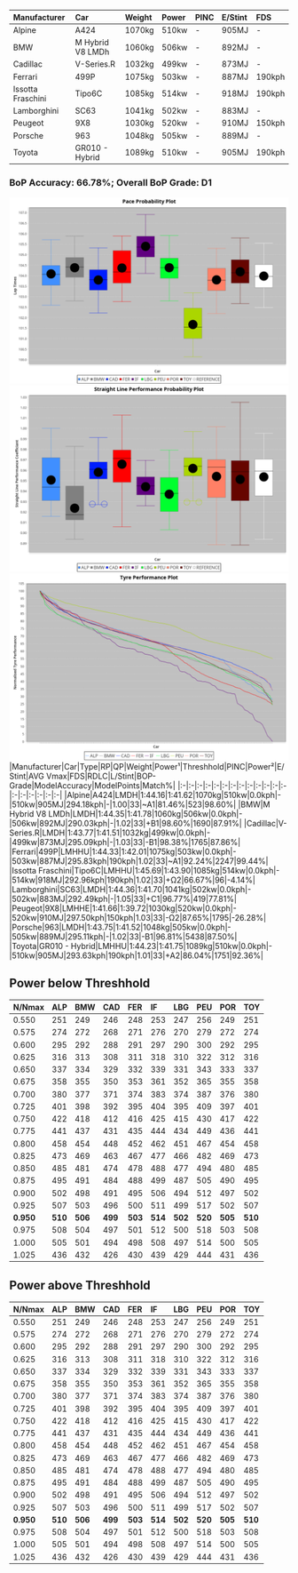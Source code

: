 |Manufacturer|Car|Weight|Power|PINC|E/Stint|FDS|
|:-|:-|:-|:-|:-|:-|:-|
|Alpine|A424|1070kg|510kw|-|905MJ|-|
|BMW|M Hybrid V8 LMDh|1060kg|506kw|-|892MJ|-|
|Cadillac|V-Series.R|1032kg|499kw|-|873MJ|-|
|Ferrari|499P|1075kg|503kw|-|887MJ|190kph|
|Issotta Fraschini|Tipo6C|1085kg|514kw|-|918MJ|190kph|
|Lamborghini|SC63|1041kg|502kw|-|883MJ|-|
|Peugeot|9X8|1030kg|520kw|-|910MJ|150kph|
|Porsche|963|1048kg|505kw|-|889MJ|-|
|Toyota|GR010 - Hybrid|1089kg|510kw|-|905MJ|190kph|

### BoP Accuracy: 66.78%; Overall BoP Grade: D1
![PACECHART](./IMG/OFFICIAL.png)
![STRAIGHTLINEPERFORMANCECHART](./IMG/OFFICIAL_sp.png)
![TYREPERFORMANCECHART](./IMG/OFFICIAL_tw.png)
|Manufacturer|Car|Type|RP|QP|Weight|Power¹|Threshhold|PINC|Power²|E/Stint|AVG Vmax|FDS|RDLC|L/Stint|BOP-Grade|ModelAccuracy|ModelPoints|Match%|
|:-|:-|:-|:-|:-|:-|:-|:-|:-|:-|:-|:-|:-|:-|:-|:-|:-|:-|:-|
|Alpine|A424|LMDH|1:44.16|1:41.62|1070kg|510kw|0.0kph|-|510kw|905MJ|294.18kph|-|1.00|33|~A1|81.46%|523|98.60%|
|BMW|M Hybrid V8 LMDh|LMDH|1:44.35|1:41.78|1060kg|506kw|0.0kph|-|506kw|892MJ|290.03kph|-|1.02|33|+B1|98.60%|1690|87.91%|
|Cadillac|V-Series.R|LMDH|1:43.77|1:41.51|1032kg|499kw|0.0kph|-|499kw|873MJ|295.09kph|-|1.03|33|-B1|98.38%|1765|87.86%|
|Ferrari|499P|LMHHU|1:44.33|1:42.01|1075kg|503kw|0.0kph|-|503kw|887MJ|295.83kph|190kph|1.02|33|~A1|92.24%|2247|99.44%|
|Issotta Fraschini|Tipo6C|LMHHU|1:45.69|1:43.90|1085kg|514kw|0.0kph|-|514kw|918MJ|292.96kph|190kph|1.02|33|+Ω2|66.67%|96|-4.14%|
|Lamborghini|SC63|LMDH|1:44.36|1:41.70|1041kg|502kw|0.0kph|-|502kw|883MJ|292.49kph|-|1.05|33|+C1|96.77%|419|77.81%|
|Peugeot|9X8|LMHHE|1:41.66|1:39.72|1030kg|520kw|0.0kph|-|520kw|910MJ|297.50kph|150kph|1.03|33|-Ω2|87.65%|1795|-26.28%|
|Porsche|963|LMDH|1:43.75|1:41.52|1048kg|505kw|0.0kph|-|505kw|889MJ|295.11kph|-|1.02|33|-B1|96.81%|5438|87.50%|
|Toyota|GR010 - Hybrid|LMHHU|1:44.23|1:41.75|1089kg|510kw|0.0kph|-|510kw|905MJ|293.63kph|190kph|1.01|33|+A2|86.04%|1751|92.36%|

## Power below Threshhold
|N/Nmax|ALP|BMW|CAD|FER|IF|LBG|PEU|POR|TOY|
|:-|:-|:-|:-|:-|:-|:-|:-|:-|:-|
|0.550|251|249|246|248|253|247|256|249|251|
|0.575|274|272|268|271|276|270|279|272|274|
|0.600|295|292|288|291|297|290|300|292|295|
|0.625|316|313|308|311|318|310|322|312|316|
|0.650|337|334|329|332|339|331|343|333|337|
|0.675|358|355|350|353|361|352|365|355|358|
|0.700|380|377|371|374|383|374|387|376|380|
|0.725|401|398|392|395|404|395|409|397|401|
|0.750|422|418|412|416|425|415|430|417|422|
|0.775|441|437|431|435|444|434|449|436|441|
|0.800|458|454|448|452|462|451|467|454|458|
|0.825|473|469|463|467|477|466|482|469|473|
|0.850|485|481|474|478|488|477|494|480|485|
|0.875|495|491|484|488|499|487|505|490|495|
|0.900|502|498|491|495|506|494|512|497|502|
|0.925|507|503|496|500|511|499|517|502|507|
|**0.950**|**510**|**506**|**499**|**503**|**514**|**502**|**520**|**505**|**510**|
|0.975|508|504|497|501|512|500|518|503|508|
|1.000|505|501|494|498|508|497|514|500|505|
|1.025|436|432|426|430|439|429|444|431|436|

## Power above Threshhold
|N/Nmax|ALP|BMW|CAD|FER|IF|LBG|PEU|POR|TOY|
|:-|:-|:-|:-|:-|:-|:-|:-|:-|:-|
|0.550|251|249|246|248|253|247|256|249|251|
|0.575|274|272|268|271|276|270|279|272|274|
|0.600|295|292|288|291|297|290|300|292|295|
|0.625|316|313|308|311|318|310|322|312|316|
|0.650|337|334|329|332|339|331|343|333|337|
|0.675|358|355|350|353|361|352|365|355|358|
|0.700|380|377|371|374|383|374|387|376|380|
|0.725|401|398|392|395|404|395|409|397|401|
|0.750|422|418|412|416|425|415|430|417|422|
|0.775|441|437|431|435|444|434|449|436|441|
|0.800|458|454|448|452|462|451|467|454|458|
|0.825|473|469|463|467|477|466|482|469|473|
|0.850|485|481|474|478|488|477|494|480|485|
|0.875|495|491|484|488|499|487|505|490|495|
|0.900|502|498|491|495|506|494|512|497|502|
|0.925|507|503|496|500|511|499|517|502|507|
|**0.950**|**510**|**506**|**499**|**503**|**514**|**502**|**520**|**505**|**510**|
|0.975|508|504|497|501|512|500|518|503|508|
|1.000|505|501|494|498|508|497|514|500|505|
|1.025|436|432|426|430|439|429|444|431|436|
